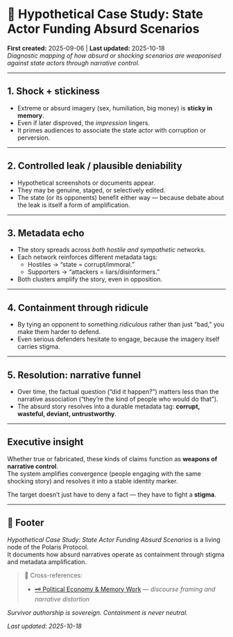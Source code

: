 # 💸 Hypothetical Case Study: State Actor Funding Absurd Scenarios  
**First created:** 2025-09-06 | **Last updated:** 2025-10-18  
*Diagnostic mapping of how absurd or shocking scenarios are weaponised against state actors through narrative control.*

---

## 1. Shock + stickiness  
- Extreme or absurd imagery (sex, humiliation, big money) is **sticky in memory**.  
- Even if later disproved, the *impression* lingers.  
- It primes audiences to associate the state actor with corruption or perversion.  

---

## 2. Controlled leak / plausible deniability  
- Hypothetical screenshots or documents appear.  
- They may be genuine, staged, or selectively edited.  
- The state (or its opponents) benefit either way — because debate about the leak is itself a form of amplification.  

---

## 3. Metadata echo  
- The story spreads across *both hostile and sympathetic* networks.  
- Each network reinforces different metadata tags:  
  - Hostiles → “state = corrupt/immoral.”  
  - Supporters → “attackers = liars/disinformers.”  
- Both clusters amplify the story, even in opposition.  

---

## 4. Containment through ridicule  
- By tying an opponent to something *ridiculous* rather than just “bad,” you make them harder to defend.  
- Even serious defenders hesitate to engage, because the imagery itself carries stigma.  

---

## 5. Resolution: narrative funnel  
- Over time, the factual question (“did it happen?”) matters less than the narrative association (“they’re the kind of people who would do that”).  
- The absurd story resolves into a durable metadata tag: **corrupt, wasteful, deviant, untrustworthy**.  

---

## Executive insight  
Whether true or fabricated, these kinds of claims function as **weapons of narrative control**.  
The system amplifies convergence (people engaging with the same shocking story) and resolves it into a stable identity marker.  

The target doesn’t just have to deny a fact — they have to fight a **stigma**.  

---

## 🏮 Footer  

*Hypothetical Case Study: State Actor Funding Absurd Scenarios* is a living node of the Polaris Protocol.  
It documents how absurd narratives operate as containment through stigma and metadata amplification.  

> 📡 Cross-references:  
> - [🗝️ Political Economy & Memory Work](./README.md) — *discourse framing and narrative distortion*  

*Survivor authorship is sovereign. Containment is never neutral.*  

_Last updated: 2025-10-18_  

